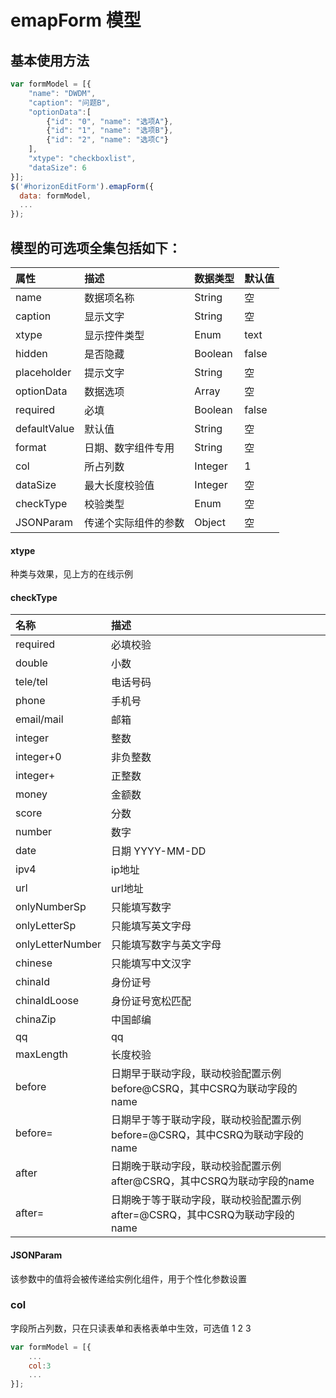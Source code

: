 # emapForm 模型

## 基本使用方法

```js
var formModel = [{
    "name": "DWDM",
    "caption": "问题B",
    "optionData":[
        {"id": "0", "name": "选项A"},
        {"id": "1", "name": "选项B"},
        {"id": "2", "name": "选项C"}
    ],
    "xtype": "checkboxlist",
    "dataSize": 6
}];
$('#horizonEditForm').emapForm({
  data: formModel,
  ...
});
```

## 模型的可选项全集包括如下：

| 属性 | 描述 | 数据类型 | 默认值 |
| :--- | :--- | :--- | :--- |
| name | 数据项名称 | String | 空 |
| caption | 显示文字 | String | 空 |
| xtype | 显示控件类型 | Enum | text |
| hidden | 是否隐藏 | Boolean | false |
| placeholder | 提示文字 | String | 空 |
| optionData | 数据选项 | Array | 空 |
| required | 必填 | Boolean | false |
| defaultValue | 默认值 | String | 空 |
| format | 日期、数字组件专用 | String | 空 |
| col | 所占列数 | Integer | 1 |
| dataSize | 最大长度校验值 | Integer | 空 |
| checkType | 校验类型 | Enum | 空 |
| JSONParam | 传递个实际组件的参数 | Object | 空 |

#### xtype

种类与效果，见上方的在线示例

#### checkType

| 名称 | 描述 |
| :--- | :--- |
| required | 必填校验 |
| double | 小数 |
| tele/tel | 电话号码 |
| phone | 手机号 |
| email/mail | 邮箱 |
| integer | 整数 |
| integer+0 | 非负整数 |
| integer+ | 正整数 |
| money | 金额数 |
| score | 分数 |
| number | 数字 |
| date | 日期 YYYY-MM-DD |
| ipv4 | ip地址 |
| url | url地址 |
| onlyNumberSp | 只能填写数字 |
| onlyLetterSp | 只能填写英文字母 |
| onlyLetterNumber | 只能填写数字与英文字母 |
| chinese | 只能填写中文汉字 |
| chinaId | 身份证号 |
| chinaIdLoose | 身份证号宽松匹配 |
| chinaZip | 中国邮编 |
| qq | qq |
| maxLength | 长度校验 |
| before | 日期早于联动字段，联动校验配置示例 before@CSRQ，其中CSRQ为联动字段的name |
| before= | 日期早于等于联动字段，联动校验配置示例 before=@CSRQ，其中CSRQ为联动字段的name |
| after | 日期晚于联动字段，联动校验配置示例 after@CSRQ，其中CSRQ为联动字段的name |
| after= | 日期晚于等于联动字段，联动校验配置示例 after=@CSRQ，其中CSRQ为联动字段的name |

#### JSONParam

该参数中的值将会被传递给实例化组件，用于个性化参数设置

### col

字段所占列数，只在只读表单和表格表单中生效，可选值 1 2 3

```js
var formModel = [{
    ...
    col:3
    ...
}];
```



